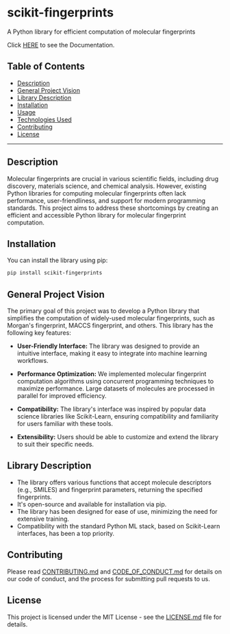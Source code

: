 # scikit-fingerprints

A Python library for efficient computation of molecular fingerprints

Click [HERE](https://scikit-fingerprints.github.io/scikit-fingerprints/) to see the Documentation.


## Table of Contents
- [Description](#description)
- [General Project Vision](#general-project-vision)
- [Library Description](#library-description)
- [Installation](#installation)
- [Usage](#usage)
- [Technologies Used](#technologies-used)
- [Contributing](#contributing)
- [License](#license)

---

## Description

Molecular fingerprints are crucial in various scientific fields, including drug discovery, materials science, and chemical analysis. However, existing Python libraries for computing molecular fingerprints often lack performance, user-friendliness, and support for modern programming standards. This project aims to address these shortcomings by creating an efficient and accessible Python library for molecular fingerprint computation.

## Installation

You can install the library using pip:

```bash
pip install scikit-fingerprints
```

## General Project Vision
 
The primary goal of this project was to develop a Python library that simplifies the computation of widely-used molecular fingerprints, such as Morgan's fingerprint, MACCS fingerprint, and others. This library has the following key features:

- **User-Friendly Interface:** The library was designed to provide an intuitive interface, making it easy to integrate into machine learning workflows.

- **Performance Optimization:** We implemented molecular fingerprint computation algorithms using concurrent programming techniques to maximize performance. Large datasets of molecules are processed in parallel for improved efficiency.

- **Compatibility:** The library's interface was inspired by popular data science libraries like Scikit-Learn, ensuring compatibility and familiarity for users familiar with these tools.

- **Extensibility:** Users should be able to customize and extend the library to suit their specific needs.

## Library Description

- The library offers various functions that accept molecule descriptors (e.g., SMILES) and fingerprint parameters, returning the specified fingerprints.
- It's open-source and available for installation via pip.
- The library has been designed for ease of use, minimizing the need for extensive training.
- Compatibility with the standard Python ML stack, based on Scikit-Learn interfaces, has been a top priority.

## Contributing

Please read [CONTRIBUTING.md](CONTRIBUTING.md) and [CODE_OF_CONDUCT.md](CODE_OF_CONDUCT.md) for details on our code of conduct, and the process for submitting pull requests to us.

## License

This project is licensed under the MIT License - see the [LICENSE.md](LICENSE.md) file for details.

